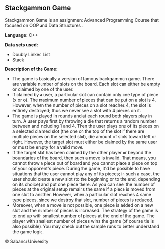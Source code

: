 ## **Stackgammon Game**

Stackgammon Game is an assignment Advanced Programming Course that focused on OOP and Data Structures .

**Language:** C++

**Data sets used:** 
- Doubly Linked List
-  Stack

**Description of the Game:**

- The game is basically a version of famous backgammon game. There are variable number of slots on the board.    Each slot can either be empty or claimed by one of the user.     
- If claimed by a user, a particular slot can contain only one type of piece (x or o). The maximum number of pieces that can be put on a slot is 4. However, when the number of pieces on a slot reaches 4, the slot is entirely destroyed; thus we never see a slot with 4 pieces on it.     
- The game is played in rounds and at each round both players play in turn. A user plays first by throwing a die that returns a random number between and including 1 and 4. Then the user plays one of its pieces on a selected claimed slot (the one on the top of the slot if there are multiple pieces on the selected slot), die amount of slots toward left or right. However, the target slot must either be claimed by the same user or must be empty for a valid move. 
- If the target slot has been claimed by the other player or beyond the boundaries of the board, then such a move is invalid. That means, you cannot throw a piece out of board and you cannot place a piece on top of your opponent's piece. During the game, it'd be possible to have situations that the user cannot play any of its pieces; in such a case, the user should create a new slot (to the beginning or to the end, depending on its choice) and put one piece there. As you can see, the number of pieces at the original setup remains the same if a piece is moved from one slot to another. However, when a particular slot reaches 4 same type pieces, since we destroy that slot, number of pieces is reduced. 
- Moreover, when a move is not possible, one piece is added on a new slot and the number of pieces is increased. The strategy of the game is to end up with smallest number of pieces at the end of the game. The player with smallest number of pieces wins the game (of course tie is also possible). You may check out the sample runs to better understand the game logic.

© Sabancı University
